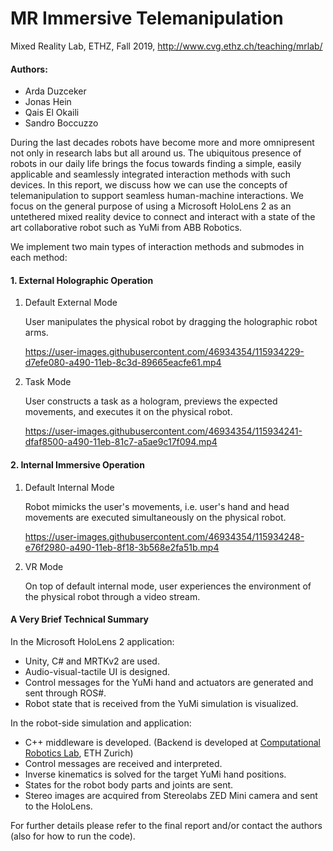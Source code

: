 # MR Immersive Telemanipulation
Mixed Reality Lab, ETHZ, Fall 2019, http://www.cvg.ethz.ch/teaching/mrlab/

#### Authors:
* Arda Duzceker
* Jonas Hein
* Qais El Okaili
* Sandro Boccuzzo

During the last decades robots have become more and more omnipresent not only in research labs but all around us. The ubiquitous presence of robots in our daily life brings the focus towards finding a simple, easily applicable and seamlessly integrated interaction methods with such devices. In this report, we discuss how
we can use the concepts of telemanipulation to support seamless human-machine interactions. We focus on the general purpose of using a Microsoft HoloLens 2 as an
untethered mixed reality device to connect and interact with a state of the art collaborative robot such as YuMi from ABB Robotics.

We implement two main types of interaction methods and submodes in each method:

#### 1. External Holographic Operation
   1. Default External Mode
   
       User manipulates the physical robot by dragging the holographic robot arms.
       
       https://user-images.githubusercontent.com/46934354/115934229-d7efe080-a490-11eb-8c3d-89665eacfe61.mp4
       
   2. Task Mode
   
      User constructs a task as a hologram, previews the expected movements, and executes it on the physical robot.
      
      https://user-images.githubusercontent.com/46934354/115934241-dfaf8500-a490-11eb-81c7-a5ae9c17f094.mp4


#### 2. Internal Immersive Operation
   1. Default Internal Mode
      
      Robot mimicks the user's movements, i.e. user's hand and head movements are executed simultaneously on the physical robot.
      
      https://user-images.githubusercontent.com/46934354/115934248-e76f2980-a490-11eb-8f18-3b568e2fa51b.mp4

   2. VR Mode

      On top of default internal mode, user experiences the environment of the physical robot through a video stream.


#### A Very Brief Technical Summary

In the Microsoft HoloLens 2 application:
* Unity, C# and MRTKv2 are used.
* Audio-visual-tactile UI is designed.
* Control messages for the YuMi hand and actuators are generated and sent through ROS#.
* Robot state that is received from the YuMi simulation is visualized.

In the robot-side simulation and application:
* C++ middleware is developed. (Backend is developed at [Computational Robotics Lab](http://crl.ethz.ch/), ETH Zurich)
* Control messages are received and interpreted.
* Inverse kinematics is solved for the target YuMi hand positions.
* States for the robot body parts and joints are sent.
* Stereo images are acquired from Stereolabs ZED Mini camera and sent to the HoloLens.

For further details please refer to the final report and/or contact the authors (also for how to run the code).
